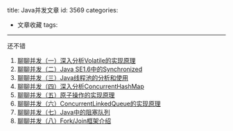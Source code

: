 title: Java并发文章
id: 3569
categories:
  - 文章收藏
tags:
---

还不错

1.  [聊聊并发（一）深入分析Volatile的实现原理](http://ifeve.com/?p=1)
2.  [聊聊并发（二）Java SE1.6中的Synchronized](http://ifeve.com/?p=21)
3.  [聊聊并发（三）Java线程池的分析和使用](http://ifeve.com/java-threadpool/ "聊聊并发（三）Java线程池的分析和使用")
4.  [聊聊并发（四）深入分析ConcurrentHashMap](http://ifeve.com/?p=269 "聊聊并发（四）深入分析ConcurrentHashMap")
5.  [聊聊并发（五）原子操作的实现原理](http://ifeve.com/atomic-operation/ "聊聊并发（五）原子操作的实现原理")
6.  [聊聊并发（六）ConcurrentLinkedQueue的实现原理
](http://ifeve.com/concurrentlinkedqueue/ "聊聊并发（六）ConcurrentLinkedQueue的实现原理分析")
7.  [聊聊并发（七）Java中的阻塞队列](http://ifeve.com/java-blocking-queue/ "聊聊并发（七）——Java中的阻塞队列")
8.  [聊聊并发（八）Fork/Join框架介绍](http://ifeve.com/talk-concurrency-forkjoin/ "聊聊并发（八）——Fork/Join框架介绍")
&nbsp;